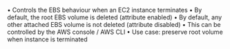 • Controls the EBS behaviour when an EC2 instance terminates
• By default, the root EBS volume is deleted (attribute enabled)
• By default, any other attached EBS volume is not deleted (attribute disabled)
• This can be controlled by the AWS console / AWS CLI
• Use case: preserve root volume when instance is terminated